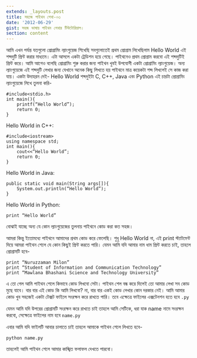 ```yaml
---
extends: _layouts.post
title: সহজে পাইথন শেখা-০৩
date: '2012-06-29'
gist: সহজ ভাষায় পাইথন শেখার টিউটোরিয়াল।
section: content
---
```


আমি এখন পর্যন্ত যতগুলো প্রোগ্রামিং ল্যাংগুয়েজ শিখেছি সবগুলোতেই প্রথম প্রোগ্রাম লিখেছিলাম Hello World এই শব্দদুটি প্রিন্ট করার মাধ্যমে। এটা আসলে একটা ট্রেডিশন হয়ে গেছে। পাইথনেও প্রথম প্রোগ্রাম করবো এই শব্দদুটিই প্রিন্ট করে। আমি আগেও বলেছি প্রোগ্রামিং শুরু করার জন্য পাইথন খুবই উপযোগী একটা প্রোগ্রামিং ল্যাংগুয়েজ। অন্য ল্যাংগুয়েজে এই শব্দদুটি লেখার জন্য যেখানে অনেক কিছু লিখতে হয় পাইথনে মাত্র কয়েকটা শব্দ লিখলেই সে কাজ করা যায়। একটা উদাহরন দেই- Hello World শব্দদুইটা C, C++, Java এবং Python এই চারটা প্রোগ্রামিং ল্যাংগুয়েজে লিখে তুলনা করি-

```
#include<stdio.h>
int main(){
    printf(“Hello World”);
    return 0;
}
```

Hello World in C++:

```
#include<iostream>
using namespace std;
int main(){
    cout<<”Hello World”;
    return 0;
}
```

Hello World in Java:

```
public static void main(String args[]){
    System.out.println(“Hello World”);
}
```

Hello World in Python:

```
print “Hello World”
```

বোঝাই যাচ্ছে অন্য যে কোন ল্যাংগুয়েজের তুলনায় পাইথনে কোড করা কত সহজ।

আমরা কিন্তু ইতোমধ্যে পাইথনে আমাদের প্রথম কোড করে ফেলেছি। শুধু Hello World না, এই print স্ট্যাটমেন্ট দিয়ে আমরা পাইথন শেলে যে কোন কিছুই প্রিন্ট করতে পারি। যেমন আমি যদি আমার নাম ধাম প্রিন্ট করতে চাই, তাহলে প্রোগ্রামটি হবে-

```
print “Nuruzzaman Milon”
print “Student of Information and Communication Technology”
print “Mawlana Bhashani Science and Technology University”
```

এ তো গেল আমি পাইথন শেলে কিভাবে কোড লিখবো সেটা। পাইথন শেল বন্ধ করে দিলেই তো আমার লেখা সব কোড মুছে যাবে। বার বার এই কোড কি আমি লিখবো? না, বার বার একই কোড লেখার কোন দরকার নেই। আমি আমার কোড খুব সহজেই একটা টেক্সট ফাইলে সংরক্ষন করে রাখতে পারি। তবে এক্ষেত্রে ফাইলের এক্সটেনশন হতে হবে `.py`

যেমন আমি যদি উপরের প্রোগ্রামটি সংরক্ষন করে রাখতে চাই তাহলে আমি সেটিকে, ধরা যাক name নামে সংরক্ষন করবো, সেক্ষেত্রে ফাইলের নাম হবে `name.py`

এবার আমি যদি ফাইলটি আবার চালাতে চাই তাহলে আমাকে পাইথন শেলে লিখতে হবে-

```
python name.py
```

তাহলেই আমি পাইথন শেলে আমার কাঙ্খিত ফলাফল দেখতে পারবো।
